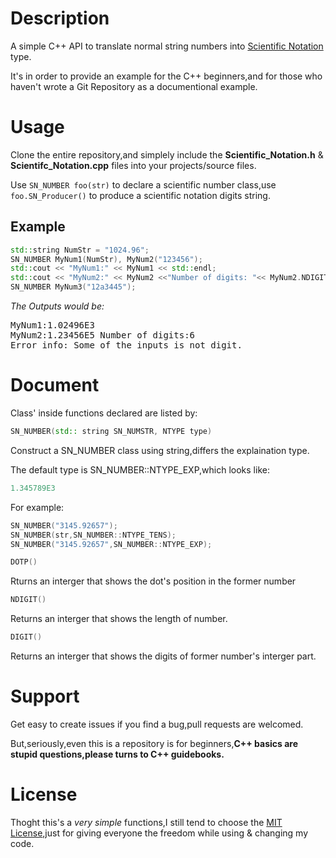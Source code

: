 # Description
A simple C++ API to translate normal string numbers into [Scientific Notation](https://www.wikipedia.org/wiki/Scientific_notation) type.

It's in order to provide an example for the C++ beginners,and for those who haven't wrote a Git Repository as a documentional example.

# Usage

Clone the entire repository,and simplely include the **Scientific_Notation.h** & **Scientifc_Notation.cpp** files into your projects/source files.

Use `SN_NUMBER foo(str)` to declare a scientific number class,use `foo.SN_Producer()` to produce a
scientific notation digits string.

## Example
```cpp
std::string NumStr = "1024.96";
SN_NUMBER MyNum1(NumStr), MyNum2("123456");
std::cout << "MyNum1:" << MyNum1 << std::endl;
std::cout << "MyNum2:" << MyNum2 <<"Number of digits: "<< MyNum2.NDIGIT() << std::endl;
SN_NUMBER MyNum3("12a3445");
```

*The Outputs would be:*
 <pre>
MyNum1:1.02496E3
MyNum2:1.23456E5 Number of digits:6
Error info: Some of the inputs is not digit.
</pre>



# Document
Class' inside functions declared are listed by:
```cpp
SN_NUMBER(std:: string SN_NUMSTR, NTYPE type)
```
Construct a SN_NUMBER class using string,differs the explaination type.

The default type is SN_NUMBER::NTYPE_EXP,which looks like:
```js
1.345789E3
```

For example:
```cpp
SN_NUMBER("3145.92657");
SN_NUMBER(str,SN_NUMBER::NTYPE_TENS);
SN_NUMBER("3145.92657",SN_NUMBER::NTYPE_EXP);
```


```cpp
DOTP()
```

Rturns an interger that shows the dot's position in the former number
```cpp
NDIGIT()
```

Returns an interger that shows the length of number.

```cpp
DIGIT()
```
Returns an interger that shows the digits of former number's interger part.
# Support
Get easy to create issues if you find a bug,pull requests are welcomed.

But,seriously,even this is a repository is for beginners,**C++ basics are stupid questions,please turns to C++ guidebooks.**

# License
Thoght this's a *very simple* functions,I still tend to choose the [MIT License](./LICENSE),just for giving everyone the freedom while using & changing my code.

